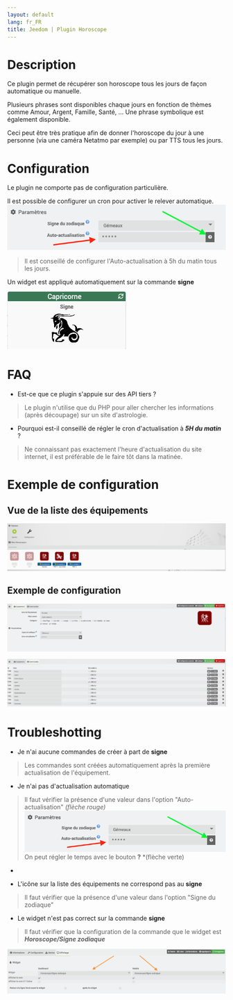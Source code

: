 ```yaml
---
layout: default
lang: fr_FR
title: Jeedom | Plugin Horoscope
---
```


# Description

Ce plugin permet de récupérer son horoscope tous les jours de façon automatique ou manuelle.

Plusieurs phrases sont disponibles chaque jours en fonction de thèmes comme Amour, Argent, Famille, Santé, ...
Une phrase symbolique est également disponible.

Ceci peut être très pratique afin de donner l'horoscope du jour à une personne (via une caméra Netatmo par exemple) ou par TTS tous les jours.

# Configuration

Le plugin ne comporte pas de configuration particulière.

Il est possible de configurer un cron pour activer le relever automatique.
![exemple commandes](../images/faq_cron.png)
> Il est conseillé de configurer l'Auto-actualisation à 5h du matin tous les jours.

Un widget est appliqué automatiquement sur la commande **signe**

![exemple commandes](../images/widget.png)

# FAQ

-   Est-ce que ce plugin s'appuie sur des API tiers ?

>Le plugin n'utilise que du PHP  pour aller chercher les informations (après découpage) sur un site d'astrologie.

-   Pourquoi est-il conseillé de régler le cron d'actualisation à ***5H du matin*** ?

>Ne connaissant pas exactement l'heure d'actualisation du site internet, il est préférable de le faire tôt dans la matinée.
>

# Exemple de configuration
## Vue de la liste des équipements
![exemple vue d'ensemble](../images/vue.png)

## Exemple de configuration

![exemple équipement](../images/equipement.png)

![exemple commandes](../images/commandes.png)

# Troubleshotting

- Je n'ai aucune commandes de créer à part de **signe**

>Les commandes sont créées automatiquement après la première actualisation de l'équipement.
>

- Je n'ai pas d'actualisation automatique

>Il faut vérifier la présence d'une valeur dans l'option "Auto-actualisation" *(flèche rouge)*
![exemple commandes](../images/faq_cron.png)
>On peut régler le temps avec le bouton **?** *(flèche verte)
*

- L'icône sur la liste des équipements ne correspond pas au **signe**

>Il faut vérifier que la présence d'une valeur dans l'option "Signe du zodiaque"
>

- Le widget n'est pas correct sur la commande **signe**

>Il faut vérifier que la configuration de la commande que le widget est ***Horoscope/Signe zodiaque***

![exemple commandes](../images/widget_info.png)
